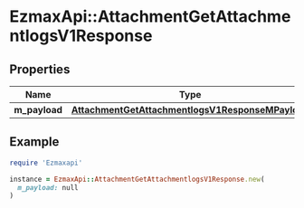 # EzmaxApi::AttachmentGetAttachmentlogsV1Response

## Properties

| Name | Type | Description | Notes |
| ---- | ---- | ----------- | ----- |
| **m_payload** | [**AttachmentGetAttachmentlogsV1ResponseMPayload**](AttachmentGetAttachmentlogsV1ResponseMPayload.md) |  |  |

## Example

```ruby
require 'Ezmaxapi'

instance = EzmaxApi::AttachmentGetAttachmentlogsV1Response.new(
  m_payload: null
)
```


